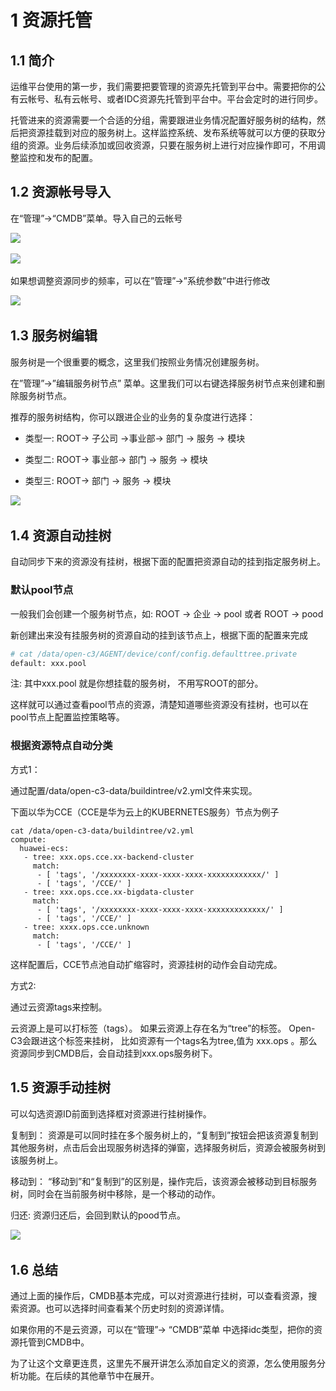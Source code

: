 
# 1 资源托管

## 1.1 简介

运维平台使用的第一步，我们需要把要管理的资源先托管到平台中。需要把你的公有云帐号、私有云帐号、或者IDC资源先托管到平台中。平台会定时的进行同步。

托管进来的资源需要一个合适的分组，需要跟进业务情况配置好服务树的结构，然后把资源挂载到对应的服务树上。这样监控系统、发布系统等就可以方便的获取分组的资源。业务后续添加或回收资源，只要在服务树上进行对应操作即可，不用调整监控和发布的配置。

## 1.2 资源帐号导入

在“管理”->“CMDB”菜单。导入自己的云帐号

![](/attachments/20250706220344_wps17.jpg) 

![](/attachments/20250706220344_wps18.jpg) 

如果想调整资源同步的频率，可以在”管理”->”系统参数”中进行修改

![](/attachments/20250706220344_wps19.jpg) 

## 1.3 服务树编辑

服务树是一个很重要的概念，这里我们按照业务情况创建服务树。

在”管理”->”编辑服务树节点” 菜单。这里我们可以右键选择服务树节点来创建和删除服务树节点。

推荐的服务树结构，你可以跟进企业的业务的复杂度进行选择：

* 类型一: ROOT-> 子公司 ->事业部-> 部门 -> 服务 -> 模块

* 类型二: ROOT-> 事业部-> 部门 -> 服务 -> 模块

* 类型三: ROOT-> 部门 -> 服务 -> 模块

![](/attachments/20250706220344_wps20.jpg) 

## 1.4 资源自动挂树

自动同步下来的资源没有挂树，根据下面的配置把资源自动的挂到指定服务树上。

### 默认pool节点

一般我们会创建一个服务树节点，如: ROOT -> 企业 -> pool 或者 ROOT -> pood

新创建出来没有挂服务树的资源自动的挂到该节点上，根据下面的配置来完成

```sh
# cat /data/open-c3/AGENT/device/conf/config.defaulttree.private
default: xxx.pool
```

注: 其中xxx.pool 就是你想挂载的服务树， 不用写ROOT的部分。 

这样就可以通过查看pool节点的资源，清楚知道哪些资源没有挂树，也可以在pool节点上配置监控策略等。

### 根据资源特点自动分类

方式1：

通过配置/data/open-c3-data/buildintree/v2.yml文件来实现。

下面以华为CCE（CCE是华为云上的KUBERNETES服务）节点为例子

```
cat /data/open-c3-data/buildintree/v2.yml
compute:
  huawei-ecs:
   - tree: xxx.ops.cce.xx-backend-cluster
     match:
      - [ 'tags', '/xxxxxxxx-xxxx-xxxx-xxxx-xxxxxxxxxxxx/' ]
      - [ 'tags', '/CCE/' ]
   - tree: xxx.ops.cce.xx-bigdata-cluster
     match:
      - [ 'tags', '/xxxxxxxx-xxxx-xxxx-xxxx-xxxxxxxxxxxxx/' ]
      - [ 'tags', '/CCE/' ]
   - tree: xxxx.ops.cce.unknown
     match:
      - [ 'tags', '/CCE/' ]
```


这样配置后，CCE节点池自动扩缩容时，资源挂树的动作会自动完成。

方式2:

通过云资源tags来控制。

云资源上是可以打标签（tags）。 如果云资源上存在名为“tree”的标签。 Open-C3会跟进这个标签来挂树， 比如资源有一个tags名为tree,值为 xxx.ops 。那么资源同步到CMDB后，会自动挂到xxx.ops服务树下。

## 1.5 资源手动挂树

可以勾选资源ID前面到选择框对资源进行挂树操作。

复制到： 资源是可以同时挂在多个服务树上的，“复制到”按钮会把该资源复制到其他服务树，点击后会出现服务树选择的弹窗，选择服务树后，资源会被服务树到该服务树上。

移动到： “移动到”和“复制到”的区别是，操作完后，该资源会被移动到目标服务树，同时会在当前服务树中移除，是一个移动的动作。

归还: 资源归还后，会回到默认的pood节点。

![](/attachments/20250706220344_wps21.jpg) 

## 1.6 总结

通过上面的操作后，CMDB基本完成，可以对资源进行挂树，可以查看资源，搜索资源。也可以选择时间查看某个历史时刻的资源详情。

如果你用的不是云资源，可以在“管理”-> “CMDB”菜单 中选择idc类型，把你的资源托管到CMDB中。

为了让这个文章更连贯，这里先不展开讲怎么添加自定义的资源，怎么使用服务分析功能。在后续的其他章节中在展开。